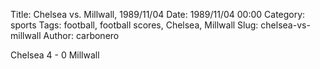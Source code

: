 Title: Chelsea vs. Millwall, 1989/11/04
Date: 1989/11/04 00:00
Category: sports
Tags: football, football scores, Chelsea, Millwall
Slug: chelsea-vs-millwall
Author: carbonero


Chelsea 4 - 0 Millwall
